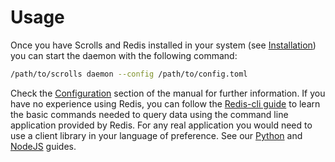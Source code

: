 # Usage

Once you have Scrolls and Redis installed in your system (see [Installation](../installation/index.md)) you can start the daemon with the following command:


``` bash
/path/to/scrolls daemon --config /path/to/config.toml
```

Check the [Configuration](../configuration/index.md) section of the manual for further information. If you have no experience using Redis, you can follow the [Redis-cli guide](../guides/redis.md) to learn the basic commands needed to query data using the command line application provided by Redis. For any real application you would need to use a client library in your language of preference. See our [Python](../guides/python.md) and [NodeJS](../guides/nodejs.md) guides.

